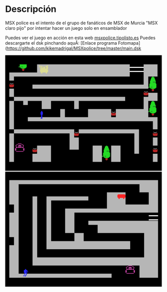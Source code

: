# Descripción
MSX police es el intento de el grupo de fanáticos de MSX de Murcia "MSX claro pijo" por intentar hacer un juego solo en ensamblador 


Puedes ver el juego en acción en esta web [msxpolice.tipolisto.es](https://msxpolice.tipolisto.es)
Puedes descargarte el dsk pinchando aquÃ­: 
[Enlace programa Fotomapa](https://github.com/kikemadrigal/MSXpolice/tree/master/main.dsk

![Imagen programa 1](/images/imagengithub1.PNG)
![Imagen programa 2](/images/imagengithub2.PNG)
